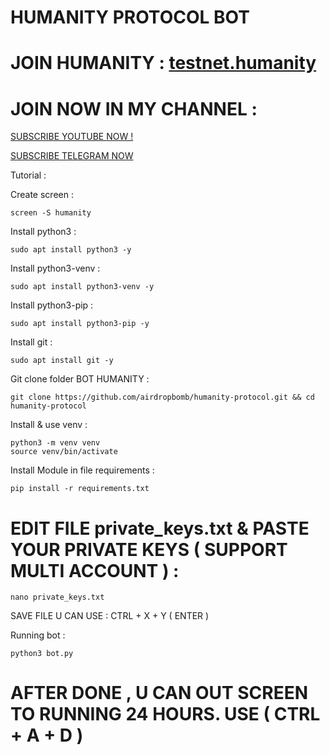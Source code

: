 # HUMANITY PROTOCOL BOT

# JOIN HUMANITY : [testnet.humanity](testnet.humanity.org/login?ref=seamya)

# JOIN NOW IN MY CHANNEL :

[SUBSCRIBE YOUTUBE NOW !](https://www.youtube.com/@airdropbombnode)

[SUBSCRIBE TELEGRAM NOW](https://t.me/airdropbombnode)

Tutorial :

Create screen :
```
screen -S humanity
```

Install python3 :
```
sudo apt install python3 -y
```

Install python3-venv :
```
sudo apt install python3-venv -y
```

Install python3-pip :
```
sudo apt install python3-pip -y
```

Install git :
```
sudo apt install git -y
```

Git clone folder BOT HUMANITY :
```
git clone https://github.com/airdropbomb/humanity-protocol.git && cd humanity-protocol
```

Install & use venv :
```
python3 -m venv venv
source venv/bin/activate
```

Install Module in file requirements :
```
pip install -r requirements.txt
```

# EDIT FILE private_keys.txt & PASTE YOUR PRIVATE KEYS ( SUPPORT MULTI ACCOUNT ) :
```
nano private_keys.txt
```

SAVE FILE U CAN USE : CTRL + X + Y ( ENTER )

Running bot :
```
python3 bot.py
```

# AFTER DONE , U CAN OUT SCREEN TO RUNNING 24 HOURS. USE ( CTRL + A + D )




